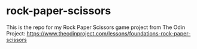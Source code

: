 # rock-paper-scissors
This is the repo for my Rock Paper Scissors game project from The Odin Project: https://www.theodinproject.com/lessons/foundations-rock-paper-scissors
